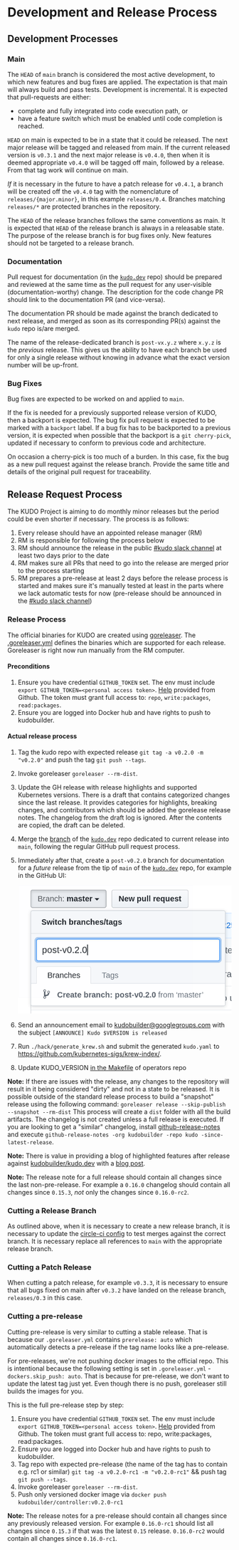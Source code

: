 # Development and Release Process

## Development Processes

### Main

The `HEAD` of `main` branch is considered the most active development, to which new features and bug fixes are applied. The expectation is that main will always build and pass tests.
Development is incremental. It is expected that pull-requests are either:
 - complete and fully integrated into code execution path, or
 - have a feature switch which must be enabled until code completion is reached.

`HEAD` on main is expected to be in a state that it could be released.
The next major release will be tagged and released from main.
If the current released version is `v0.3.1` and the next major release is `v0.4.0`, then when it is deemed appropriate `v0.4.0` will be tagged off main, followed by a release.
From that tag work will continue on main.

*If* it is necessary in the future to have a patch release for `v0.4.1`, a branch will be created off the `v0.4.0` tag with the nomenclature of `releases/{major.minor}`, in this example `releases/0.4`.
Branches matching `releases/*` are protected branches in the repository.

The `HEAD` of the release branches follows the same conventions as main.  It is expected that `HEAD` of the release branch is always in a releasable state. The purpose of the release branch is for bug fixes only.  New features should not be targeted to a release branch.

### Documentation

Pull request for documentation (in the [`kudo.dev`](https://github.com/kudobuilder/kudo.dev) repo) should be prepared and reviewed at
the same time as the pull request for any user-visible (documentation-worthy) change.
The description for the code change PR should link to the documentation PR (and vice-versa).

The documentation PR should be made against the branch dedicated to next release, and merged as soon as its
corresponding PR(s) against the `kudo` repo is/are merged.

The name of the release-dedicated branch is `post-vx.y.z` where `x.y.z` is the *previous* release.
This gives us the ability to have each branch be used for only a single release without knowing in advance
what the exact version number will be up-front.

### Bug Fixes

Bug fixes are expected to be worked on and applied to `main`.

If the fix is needed for a previously supported release version of KUDO, then a backport is expected.
The bug fix pull request is expected to be marked with a `backport` label.
If a bug fix has to be backported to a previous version, it is expected when possible that the backport is a `git cherry-pick`, updated if necessary to conform to previous code and architecture.

On occasion a cherry-pick is too much of a burden. In this case, fix the bug as a new pull request against the release branch.
Provide the same title and details of the original pull request for traceability.

## Release Request Process

The KUDO Project is aiming to do monthly minor releases but the period could be even shorter if necessary. The process is as follows:

1. Every release should have an appointed release manager (RM)
1. RM is responsible for following the process below
1. RM should announce the release in the public [#kudo slack channel](https://kubernetes.slack.com/messages/kudo/) at least two days prior to the date
1. RM makes sure all PRs that need to go into the release are merged prior to the process starting
1. RM prepares a pre-release at least 2 days before the release process is started and makes sure it's manually tested at least in the parts where we lack automatic tests for now (pre-release should be announced in the [#kudo slack channel](https://kubernetes.slack.com/messages/kudo/))

### Release Process

The official binaries for KUDO are created using [goreleaser](https://goreleaser.com/). The [.goreleaser.yml](.goreleaser.yml) defines the binaries which are supported for each release. Goreleaser is right now run manually from the RM computer.

#### Preconditions

1. Ensure you have credential `GITHUB_TOKEN` set.
The env must include `export GITHUB_TOKEN=<personal access token>`.
[Help](https://help.github.com/en/articles/creating-a-personal-access-token-for-the-command-line) provided from Github.
The token must grant full access to: `repo`, `write:packages`, `read:packages`.
1. Ensure you are logged into Docker hub and have rights to push to kudobuilder.

#### Actual release process

1. Tag the kudo repo with expected release `git tag -a v0.2.0 -m "v0.2.0"` and push the tag `git push --tags`.
1. Invoke goreleaser `goreleaser --rm-dist`.
1. Update the GH release with release highlights and supported Kubernetes versions. There is a draft that contains categorized changes since the last release. It provides categories for highlights, breaking changes, and contributors which should be added the gorelease release notes. The changelog from the draft log is ignored. After the contents are copied, the draft can be deleted.
1. Merge the [branch](#documentation) of the [`kudo.dev`](https://github.com/kudobuilder/kudo.dev) repo dedicated to current release
   into `main`, following the regular GitHub pull request process.
1. Immediately after that, create a `post-v0.2.0` branch for documentation for a *future* release
   from the tip of `main` of the [`kudo.dev`](https://github.com/kudobuilder/kudo.dev) repo,
   for example in the GitHub UI:
   
   ![img](.github/new-branch.png)
1. Send an announcement email to [kudobuilder@googlegroups.com](https://groups.google.com/forum/#!forum/kudobuilder) with the subject `[ANNOUNCE] Kudo $VERSION is released`
1. Run `./hack/generate_krew.sh` and submit the generated `kudo.yaml` to https://github.com/kubernetes-sigs/krew-index/.
1. Update KUDO_VERSION [in the Makefile](https://github.com/kudobuilder/operators/blob/main/Makefile#L2) of operators repo

**Note:** If there are issues with the release, any changes to the repository will result in it being considered "dirty" and not in a state to be released.
It is possible outside of the standard release process to build a "snapshot" release using the following command: `goreleaser release --skip-publish --snapshot --rm-dist`
This process will create a `dist` folder with all the build artifacts. The changelog is not created unless a full release is executed. If you are looking to get a "similar" changelog, install [github-release-notes](https://github.com/buchanae/github-release-notes) and execute `github-release-notes -org kudobuilder -repo kudo -since-latest-release`.

**Note:** There is value in providing a blog of highlighted features after release against [kudobuilder/kudo.dev](https://github.com/kudobuilder/kudo.dev) with a [blog post](https://kudo.dev/internal-docs/blog-index.html#release-posts). 

**Note:** The release note for a full release should contain all changes since the last non-pre-release. For example a `0.16.0` changelog should contain all changes since `0.15.3`, *not* only the changes since `0.16.0-rc2`.

### Cutting a Release Branch

As outlined above, when it is necessary to create a new release branch, it is necessary to update the [circle-ci config](https://github.com/kudobuilder/kudo/blob/main/.circle-ci/config.yml#L13) to test merges against the correct branch. It is necessary replace all references to `main` with the appropriate release branch.

### Cutting a Patch Release

When cutting a patch release, for example `v0.3.3`, it is necessary to ensure that all bugs fixed on main after `v0.3.2` have landed on the release branch, `releases/0.3` in this case.

### Cutting a pre-release

Cutting  pre-release is very similar to cutting a stable release. That is because our `.goreleaser.yml` contains `prerelease: auto` which automatically detects a pre-release if the tag name looks like a pre-release.

For pre-releases, we're not pushing docker images to the official repo. This is intentional because the following setting is set in `.goreleaser.yml` - `dockers.skip_push: auto`. That is because for pre-release, we don't want to update the latest tag just yet. Even though there is no push, goreleaser still builds the images for you.

This is the full pre-release step by step:
1. Ensure you have credential `GITHUB_TOKEN` set. The env must include `export GITHUB_TOKEN=<personal access token>`. [Help](https://help.github.com/en/articles/creating-a-personal-access-token-for-the-command-line) provided from Github. The token must grant full access to: repo, write:packages, read:packages.
1. Ensure you are logged into Docker hub and have rights to push to kudobuilder.
1. Tag repo with expected pre-release (the name of the tag has to contain e.g. rc1 or similar) `git tag -a v0.2.0-rc1 -m "v0.2.0-rc1"`  && push tag `git push --tags`.
1. Invoke goreleaser `goreleaser --rm-dist`.
1. Push only versioned docker image via `docker push kudobuilder/controller:v0.2.0-rc1`

**Note:** The release notes for a pre-release should contain all changes since any previously released version. For example `0.16.0-rc1` should list all changes since `0.15.3` if that was the latest `0.15` release. `0.16.0-rc2` would contain all changes since `0.16.0-rc1`.